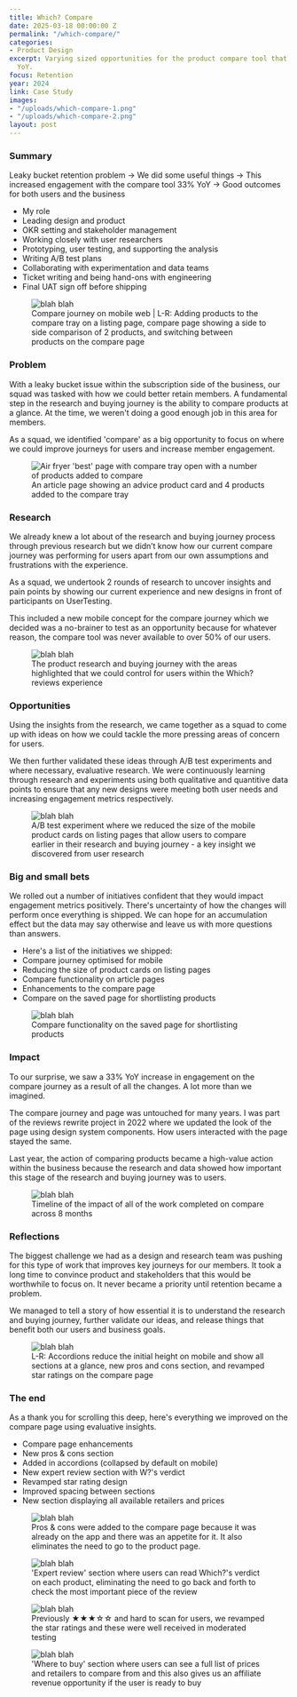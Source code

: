 ```yaml
---
title: Which? Compare
date: 2025-03-18 00:00:00 Z
permalink: "/which-compare/"
categories:
- Product Design
excerpt: Varying sized opportunities for the product compare tool that increased engagement
  YoY.
focus: Retention
year: 2024
link: Case Study
images:
- "/uploads/which-compare-1.png"
- "/uploads/which-compare-2.png"
layout: post
---
```


### Summary

Leaky bucket retention problem → We did some useful things → This increased engagement with the compare tool 33% YoY → Good outcomes for both users and the business

- My role
- Leading design and product
- OKR setting and stakeholder management
- Working closely with user researchers
- Prototyping, user testing, and supporting the analysis
- Writing A/B test plans
- Collaborating with experimentation and data teams
- Ticket writing and being hand-ons with engineering
- Final UAT sign off before shipping

<figure>
    <img src="/uploads/which-compare-2.png" alt="blah blah">
     <figcaption>Compare journey on mobile web | L-R: Adding products to the compare tray on a listing page, compare page showing a side to side comparison of 2 products, and switching between products on the compare page</figcaption>
</figure>

### Problem

With a leaky bucket issue within the subscription side of the business, our squad was tasked with how we could better retain members. A fundamental step in the research and buying journey is the ability to compare products at a glance. At the time, we weren't doing a good enough job in this area for members. 

As a squad, we identified 'compare' as a big opportunity to focus on where we could improve journeys for users and increase member engagement.

<figure>
    <img src="/uploads/which-compare-3.png" alt="Air fryer 'best' page with compare tray open with a number of products added to compare">
     <figcaption>An article page showing an advice product card and 4 products added to the compare tray</figcaption>
</figure>

### Research

We already knew a lot about of the research and buying journey process through previous research but we didn’t know how our current compare journey was performing for users apart from our own assumptions and frustrations with the experience.

As a squad, we undertook 2 rounds of research to uncover insights and pain points by showing our current experience and new designs in front of participants on UserTesting.

This included a new mobile concept for the compare journey which we decided was a no-brainer to test as an opportunity because for whatever reason, the compare tool was never available to over 50% of our users.

<figure>
    <img src="/uploads/which-compare-4.png" alt="blah blah">
     <figcaption>The product research and buying journey with the areas highlighted that we could control for users within the Which? reviews experience</figcaption>
</figure>

### Opportunities

Using the insights from the research, we came together as a squad to come up with ideas on how we could tackle the more pressing areas of concern for users. 

We then further validated these ideas through A/B test experiments and where necessary, evaluative research. We were continuously learning through research and experiments using both qualitative and quantitive data points to ensure that any new designs were meeting both user needs and increasing engagement metrics respectively.

<figure>
    <img src="/uploads/which-compare-5.png" alt="blah blah">
     <figcaption>A/B test experiment where we reduced the size of the mobile product cards on listing pages that allow users to compare earlier in their research and buying journey - a key insight we discovered from user research</figcaption>
</figure>

### Big and small bets

We rolled out a number of initiatives confident that they would impact engagement metrics positively. There's uncertainty of how the changes will perform once everything is shipped. We can hope for an accumulation effect but the data may say otherwise and leave us with more questions than answers.

- Here's a list of the initiatives we shipped:
- Compare journey optimised for mobile
- Reducing the size of product cards on listing pages
- Compare functionality on article pages
- Enhancements to the compare page
- Compare on the saved page for shortlisting products

<figure>
    <img src="/uploads/which-compare-6.png" alt="blah blah">
     <figcaption>Compare functionality on the saved page for shortlisting products</figcaption>
</figure>

### Impact

To our surprise, we saw a 33% YoY increase in engagement on the compare journey as a result of all the changes. A lot more than we imagined.

The compare journey and page was untouched for many years. I was part of the reviews rewrite project in 2022 where we updated the look of the page using design system components. How users interacted with the page stayed the same. 

Last year, the action of comparing products became a high-value action within the business because the research and data showed how important this stage of the research and buying journey was to users.

<figure>
    <img src="/uploads/which-compare-7.png" alt="blah blah">
     <figcaption>Timeline of the impact of all of the work completed on compare across 8 months</figcaption>
</figure>

### Reflections

The biggest challenge we had as a design and research team was pushing for this type of work that improves key journeys for our members. It took a long time to convince product and stakeholders that this would be worthwhile to focus on. It never became a priority until retention became a problem.

We managed to tell a story of how essential it is to understand the research and buying journey, further validate our ideas, and release things that benefit both our users and business goals.

<figure>
    <img src="/uploads/which-compare-11.png" alt="blah blah">
     <figcaption>L-R: Accordions reduce the initial height on mobile and show all sections at a glance, new pros and cons section, and revamped star ratings on the compare page</figcaption>
</figure>

### The end

As a thank you for scrolling this deep, here's everything we improved on the compare page using evaluative insights.

- Compare page enhancements
- New pros & cons section
- Added in accordions (collapsed by default on mobile)
- New expert review section with W?'s verdict
- Revamped star rating design
- Improved spacing between sections
- New section displaying all available retailers and prices

<figure>
    <img src="/uploads/which-compare-8.png" alt="blah blah">
     <figcaption>Pros & cons were added to the compare page because it was already on the app and there was an appetite for it. It also eliminates the need to go to the product page.</figcaption>
</figure>

<figure>
    <img src="/uploads/which-compare-12.png" alt="blah blah">
     <figcaption>'Expert review' section where users can read Which?'s verdict on each product, eliminating the need to go back and forth to check the most important piece of the review</figcaption>
</figure>

<figure>
    <img src="/uploads/which-compare-9.png" alt="blah blah">
     <figcaption>Previously ★★★☆☆ and hard to scan for users, we revamped the star ratings and these were well received in moderated testing</figcaption>
</figure>

<figure>
    <img src="/uploads/which-compare-10.png" alt="blah blah">
     <figcaption>'Where to buy' section where users can see a full list of prices and retailers to compare from and this also gives us an affiliate revenue opportunity if the user is ready to buy</figcaption>
</figure>